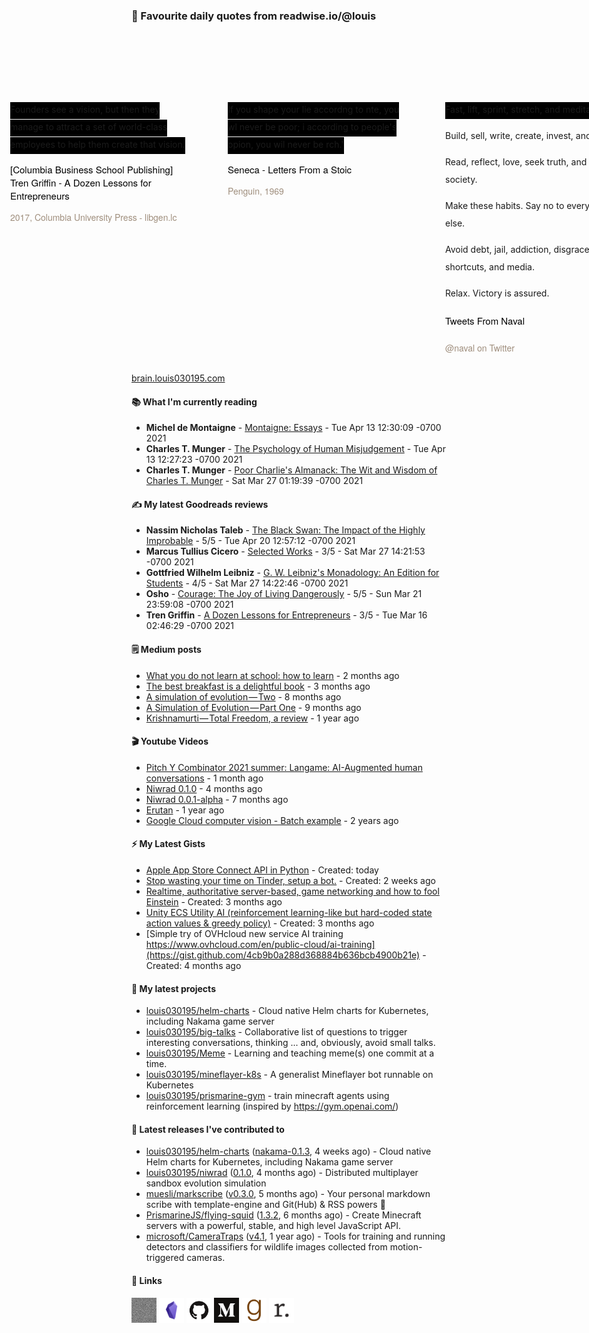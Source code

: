 ### 👋 Favourite daily quotes from readwise.io/@louis

<div class="some-highlights" style="display: flex;
  margin-left: -50vw;
  left: 50%;
  overflow-x: scroll;
  width: 100vw;
  position: relative; margin-top: 6rem;">
<div class="highlight-text" style="margin-left: auto; margin-right: auto; min-width: 280px; max-width: 540px; text-align: left; padding-left: 34px; padding-right: 34px; padding-top: 30px; padding-bottom: 12px; white-space: normal;">
<span style="background-color: #000000; line-height: 2; padding-bottom: 7px; padding-top: 3px; font-size: 14px; white-space: normal;">
          Founders see a vision, but then they manage to attract a set of world-class employees to help them create that vision.
        </span>
<div style="font-family: Helvetica, Arial, sans-serif;">
<div style='font-size: 14px; margin-bottom: 0; margin-top: 10px; font-family: "Raleway", "HelveticaNeue", "Helvetica Neue", Helvetica, Arial, sans-serif; white-space: normal; font-display: swap;'>
<p style="margin-bottom: 0; font-size: 15px; margin-bottom: 2px; color: black">[Columbia Business School Publishing] Tren Griffin - A Dozen Lessons for Entrepreneurs</p>
<p style="margin-bottom: 0; color: #9f8e7d">2017, Columbia University Press - libgen.lc</p>
</div>
</div>
</div>
<div class="highlight-text" style="margin-left: auto; margin-right: auto; min-width: 280px; max-width: 540px; text-align: left; padding-left: 34px; padding-right: 34px; padding-top: 30px; padding-bottom: 12px; white-space: normal;">
<span style="background-color: #000000; line-height: 2; padding-bottom: 7px; padding-top: 3px; font-size: 14px; white-space: normal;">
          If you shape your lie accordng to nte, you wl never be poor; i according to people's opion, you wil never be rch.'
        </span>
<div style="font-family: Helvetica, Arial, sans-serif;">
<div style='font-size: 14px; margin-bottom: 0; margin-top: 10px; font-family: "Raleway", "HelveticaNeue", "Helvetica Neue", Helvetica, Arial, sans-serif; white-space: normal; font-display: swap;'>
<p style="margin-bottom: 0; font-size: 15px; margin-bottom: 2px; color: black">Seneca - Letters From a Stoic</p>
<p style="margin-bottom: 0; color: #9f8e7d">Penguin, 1969</p>
</div>
</div>
</div>
<div class="highlight-text" style="margin-left: auto; margin-right: auto; min-width: 280px; max-width: 540px; text-align: left; padding-left: 34px; padding-right: 34px; padding-top: 30px; padding-bottom: 12px; white-space: normal;">
<span style="background-color: #000000; line-height: 2; padding-bottom: 7px; padding-top: 3px; font-size: 14px; white-space: normal;">
          Fast, lift, sprint, stretch, and meditate.

Build, sell, write, create, invest, and own.

Read, reflect, love, seek truth, and ignore society.

Make these habits. Say no to everything else.

Avoid debt, jail, addiction, disgrace, shortcuts, and media.

Relax. Victory is assured.
        </span>
<div style="font-family: Helvetica, Arial, sans-serif;">
<div style='font-size: 14px; margin-bottom: 0; margin-top: 10px; font-family: "Raleway", "HelveticaNeue", "Helvetica Neue", Helvetica, Arial, sans-serif; white-space: normal; font-display: swap;'>
<p style="margin-bottom: 0; font-size: 15px; margin-bottom: 2px; color: black">Tweets From Naval</p>
<p style="margin-bottom: 0; color: #9f8e7d">@naval on Twitter</p>
</div>
</div>
</div>
</div>

[brain.louis030195.com](https://brain.louis030195.com)


#### 📚 What I'm currently reading

-   **Michel de Montaigne**  - [Montaigne: Essays](https://www.goodreads.com/book/show/30733.Montaigne) - Tue Apr 13 12:30:09 -0700 2021
-   **Charles T. Munger**  - [The Psychology of Human Misjudgement](https://www.goodreads.com/book/show/24761454-the-psychology-of-human-misjudgement) - Tue Apr 13 12:27:23 -0700 2021
-   **Charles T. Munger**  - [Poor Charlie&#39;s Almanack: The Wit and Wisdom of Charles T. Munger](https://www.goodreads.com/book/show/944652.Poor_Charlie_s_Almanack) - Sat Mar 27 01:19:39 -0700 2021

#### ✍ My latest Goodreads reviews

-   **Nassim Nicholas Taleb**  - [The Black Swan: The Impact of the Highly Improbable](https://www.goodreads.com/book/show/242472.The_Black_Swan) - 5/5 - Tue Apr 20 12:57:12 -0700 2021
-   **Marcus Tullius Cicero**  - [Selected Works](https://www.goodreads.com/book/show/84596.Selected_Works) - 3/5 - Sat Mar 27 14:21:53 -0700 2021
-   **Gottfried Wilhelm Leibniz**  - [G. W. Leibniz&#39;s Monadology: An Edition for Students](https://www.goodreads.com/book/show/346074.G_W_Leibniz_s_Monadology) - 4/5 - Sat Mar 27 14:22:46 -0700 2021
-   **Osho**  - [Courage: The Joy of Living Dangerously](https://www.goodreads.com/book/show/96999.Courage) - 5/5 - Sun Mar 21 23:59:08 -0700 2021
-   **Tren Griffin**  - [A Dozen Lessons for Entrepreneurs](https://www.goodreads.com/book/show/34889256-a-dozen-lessons-for-entrepreneurs) - 3/5 - Tue Mar 16 02:46:29 -0700 2021


#### 🗒 Medium posts

- [What you do not learn at school: how to learn](https://louis030195.medium.com/what-you-do-not-learn-at-school-how-to-learn-d6809922cac?source=rss-f1c331c9f256------2) - 2 months ago
- [The best breakfast is a delightful book](https://louis030195.medium.com/the-best-breakfast-is-a-delightful-book-fa7f6962b202?source=rss-f1c331c9f256------2) - 3 months ago
- [A simulation of evolution — Two](https://louis030195.medium.com/a-simulation-of-evolution-two-b26664d159a5?source=rss-f1c331c9f256------2) - 8 months ago
- [A Simulation of Evolution — Part One](https://medium.com/swlh/a-simulation-of-evolution-part-one-62a1acfb009a?source=rss-f1c331c9f256------2) - 9 months ago
- [Krishnamurti — Total Freedom, a review](https://louis030195.medium.com/krishnamurti-total-freedom-a-review-6c0a9821be8e?source=rss-f1c331c9f256------2) - 1 year ago

#### 🎬 Youtube Videos

- [Pitch Y Combinator 2021 summer: Langame: AI-Augmented human conversations](https://www.youtube.com/watch?v=KQ3nUUJW_XQ) - 1 month ago
- [Niwrad 0.1.0](https://www.youtube.com/watch?v=K7mC-cQ5uwk) - 4 months ago
- [Niwrad 0.0.1-alpha](https://www.youtube.com/watch?v=B0MwLHRPuP8) - 7 months ago
- [Erutan](https://www.youtube.com/watch?v=OElXIRdJFVs) - 1 year ago
- [Google Cloud computer vision - Batch example](https://www.youtube.com/watch?v=b2P8ez4Q68I) - 2 years ago

#### ⚡ My Latest Gists

- [Apple App Store Connect API in Python](https://gist.github.com/269f7ba8525d889efa98f109460e4884) - Created: today
- [Stop wasting your time on Tinder, setup a bot.](https://gist.github.com/0c6cae268c53a0d4199249c85f7387a2) - Created: 2 weeks ago
- [Realtime, authoritative server-based, game networking and how to fool Einstein](https://gist.github.com/4d00e88b138c8a592b8d61a533cbb813) - Created: 3 months ago
- [Unity ECS Utility AI (reinforcement learning-like but hard-coded state action values &amp; greedy policy)](https://gist.github.com/035a69f9c1935b463e29c0b530735686) - Created: 3 months ago
- [Simple try of OVHcloud new service AI training https://www.ovhcloud.com/en/public-cloud/ai-training](https://gist.github.com/4cb9b0a288d368884b636bcb4900b21e) - Created: 4 months ago

#### 🌱 My latest projects

- [louis030195/helm-charts](https://github.com/louis030195/helm-charts) - Cloud native Helm charts for Kubernetes, including Nakama game server
- [louis030195/big-talks](https://github.com/louis030195/big-talks) - Collaborative list of questions to trigger interesting conversations, thinking ... and, obviously, avoid small talks.
- [louis030195/Meme](https://github.com/louis030195/Meme) - Learning and teaching meme(s) one commit at a time.
- [louis030195/mineflayer-k8s](https://github.com/louis030195/mineflayer-k8s) - A generalist Mineflayer bot runnable on Kubernetes
- [louis030195/prismarine-gym](https://github.com/louis030195/prismarine-gym) - train minecraft agents using reinforcement learning (inspired by https://gym.openai.com/)

#### 🔭 Latest releases I've contributed to

- [louis030195/helm-charts](https://github.com/louis030195/helm-charts) ([nakama-0.1.3](https://github.com/louis030195/helm-charts/releases/tag/nakama-0.1.3), 4 weeks ago) - Cloud native Helm charts for Kubernetes, including Nakama game server
- [louis030195/niwrad](https://github.com/louis030195/niwrad) ([0.1.0](https://github.com/louis030195/niwrad/releases/tag/0.1.0), 4 months ago) - Distributed multiplayer sandbox evolution simulation
- [muesli/markscribe](https://github.com/muesli/markscribe) ([v0.3.0](https://github.com/muesli/markscribe/releases/tag/v0.3.0), 5 months ago) - Your personal markdown scribe with template-engine and Git(Hub) &amp; RSS powers 📜
- [PrismarineJS/flying-squid](https://github.com/PrismarineJS/flying-squid) ([1.3.2](https://github.com/PrismarineJS/flying-squid/releases/tag/1.3.2), 6 months ago) - Create Minecraft servers with a powerful, stable, and high level JavaScript API.
- [microsoft/CameraTraps](https://github.com/microsoft/CameraTraps) ([v4.1](https://github.com/microsoft/CameraTraps/releases/tag/v4.1), 1 year ago) - Tools for training and running detectors and classifiers for wildlife images collected from motion-triggered cameras.

#### 🔗 Links

[<img src="assets/Website.png" alt="Website" width="40" height="40">](https://louis030195.com)
[<img src="assets/Obsidian.png" alt="Obsidian" width="40" height="40">](https://brain.louis030195.com)
[<img src="assets/GitHub.png" alt="GitHub" width="40" height="40">](https://github.com/louis030195)
[<img src="assets/Medium.png" alt="Medium" width="40" height="40">](https://louis-beaumont.medium.com)
[<img src="assets/Goodreads.png" alt="Goodreads" width="40" height="40">](https://www.goodreads.com/user/show/103091881-louis-beaumont)
[<img src="assets/Readwise.png" alt="Readwise" width="40" height="40">](https://readwise.io/@louis)
